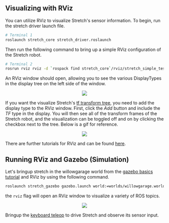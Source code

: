 ## Visualizing with RViz

You can utilize RViz to visualize Stretch's sensor information. To begin, run the stretch driver launch file.

```bash
# Terminal 1
roslaunch stretch_core stretch_driver.roslaunch
```

Then run the following command to bring up a simple RViz configuration of the Stretch robot.
```bash
# Terminal 2
rosrun rviz rviz -d `rospack find stretch_core`/rviz/stretch_simple_test.rviz
```
An RViz window should open, allowing you to see the various DisplayTypes in the display tree on the left side of the window.

<p align="center">
  <img src="https://raw.githubusercontent.com/hello-robot/stretch_tutorials/main/images/simple_rviz.png"/>
</p>

If you want the visualize Stretch's [tf transform tree](http://wiki.ros.org/rviz/DisplayTypes/TF), you need to add the display type to the RViz window. First, click the *Add* button and include the *TF*  type in the display. You will then see all of the transform frames of the Stretch robot, and the visualization can be toggled off and on by clicking the checkbox next to the tree. Below is a gif for reference.

<p align="center">
  <img src="https://raw.githubusercontent.com/hello-robot/stretch_tutorials/main/images/rviz_adding_tf.gif"/>
</p>

There are further tutorials for RViz and can be found [here](http://wiki.ros.org/rviz/Tutorials).


## Running RViz and Gazebo (Simulation)
Let's bringup stretch in the willowgarage world from the [gazebo basics tutorial](gazebo_basics.md) and RViz by using the following command.

```bash
roslaunch stretch_gazebo gazebo.launch world:=worlds/willowgarage.world rviz:=true
```
the `rviz` flag will open an RViz window  to visualize a variety of ROS topics.

<p align="center">
  <img src="https://raw.githubusercontent.com/hello-robot/stretch_tutorials/main/images/willowgarage_with_rviz.png"/>
</p>

Bringup the [keyboard teleop](teleoperating_stretch.md) to drive Stretch and observe its sensor input.